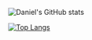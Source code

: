 ![Daniel's GitHub stats](https://github-readme-stats.vercel.app/api?username=Dnakitare&count_private=true)

[![Top Langs](https://github-readme-stats.vercel.app/api/top-langs/?username=Dnakitare&layout=compact)](https://github.com/Dnakitare/github-readme-stats)
